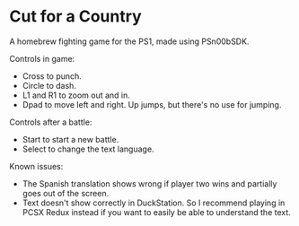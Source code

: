 # Cut for a Country

A homebrew fighting game for the PS1, made using PSn00bSDK.

Controls in game:
- Cross to punch.
- Circle to dash.
- L1 and R1 to zoom out and in.
- Dpad to move left and right. Up jumps, but there's no use for jumping.

Controls after a battle:
- Start to start a new battle.
- Select to change the text language.

Known issues:
- The Spanish translation shows wrong if player two wins and partially goes out of the screen.
- Text doesn't show correctly in DuckStation. So I recommend playing in PCSX Redux instead if you want to easily be able to understand the text.
